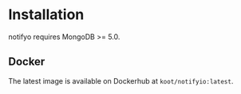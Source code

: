 # Installation

notifyo requires MongoDB >= 5.0.

## Docker
The latest image is available on Dockerhub at `koot/notifyio:latest`.

